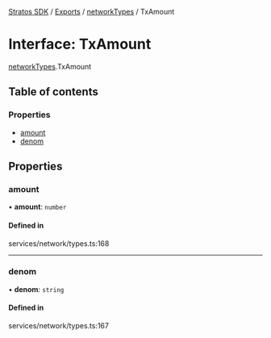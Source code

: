 [Stratos SDK](../README.md) / [Exports](../modules.md) / [networkTypes](../modules/networkTypes.md) / TxAmount

# Interface: TxAmount

[networkTypes](../modules/networkTypes.md).TxAmount

## Table of contents

### Properties

- [amount](networkTypes.TxAmount.md#amount)
- [denom](networkTypes.TxAmount.md#denom)

## Properties

### amount

• **amount**: `number`

#### Defined in

services/network/types.ts:168

___

### denom

• **denom**: `string`

#### Defined in

services/network/types.ts:167
